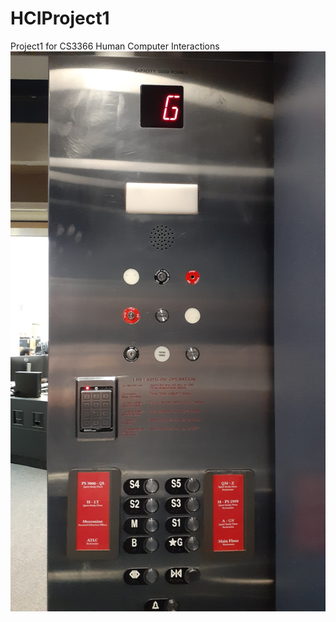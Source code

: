 # HCIProject1
Project1 for CS3366 Human Computer Interactions
![Panel Picture](https://github.com/HAKingDesign/HCIProject1/blob/main/PanelPicture.jpg)
